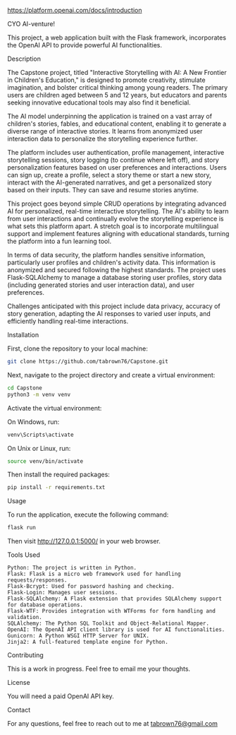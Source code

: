 https://platform.openai.com/docs/introduction

CYO AI-venture!

This project, a web application built with the Flask framework, incorporates the OpenAI API to provide powerful AI functionalities.

Description

The Capstone project, titled "Interactive Storytelling with AI: A New Frontier in Children's Education," is designed to promote creativity, stimulate imagination, and bolster critical thinking among young readers. The primary users are children aged between 5 and 12 years, but educators and parents seeking innovative educational tools may also find it beneficial.

The AI model underpinning the application is trained on a vast array of children's stories, fables, and educational content, enabling it to generate a diverse range of interactive stories. It learns from anonymized user interaction data to personalize the storytelling experience further.

The platform includes user authentication, profile management, interactive storytelling sessions, story logging (to continue where left off), and story personalization features based on user preferences and interactions. Users can sign up, create a profile, select a story theme or start a new story, interact with the AI-generated narratives, and get a personalized story based on their inputs. They can save and resume stories anytime.

This project goes beyond simple CRUD operations by integrating advanced AI for personalized, real-time interactive storytelling. The AI's ability to learn from user interactions and continually evolve the storytelling experience is what sets this platform apart. A stretch goal is to incorporate multilingual support and implement features aligning with educational standards, turning the platform into a fun learning tool.

In terms of data security, the platform handles sensitive information, particularly user profiles and children's activity data. This information is anonymized and secured following the highest standards. The project uses Flask-SQLAlchemy to manage a database storing user profiles, story data (including generated stories and user interaction data), and user preferences.

Challenges anticipated with this project include data privacy, accuracy of story generation, adapting the AI responses to varied user inputs, and efficiently handling real-time interactions.

Installation

First, clone the repository to your local machine:

```bash
git clone https://github.com/tabrown76/Capstone.git
```
Next, navigate to the project directory and create a virtual environment:

```bash
cd Capstone
python3 -m venv venv
```
Activate the virtual environment:

On Windows, run:

```cmd
venv\Scripts\activate
```
On Unix or Linux, run:

```bash
source venv/bin/activate
```
Then install the required packages:

```bash
pip install -r requirements.txt
```
Usage

To run the application, execute the following command:

```bash
flask run
```
Then visit http://127.0.0.1:5000/ in your web browser.

Tools Used 

    Python: The project is written in Python.
    Flask: Flask is a micro web framework used for handling requests/responses.
    Flask-Bcrypt: Used for password hashing and checking.
    Flask-Login: Manages user sessions.
    Flask-SQLAlchemy: A Flask extension that provides SQLAlchemy support for database operations.
    Flask-WTF: Provides integration with WTForms for form handling and validation.
    SQLAlchemy: The Python SQL Toolkit and Object-Relational Mapper.
    OpenAI: The OpenAI API client library is used for AI functionalities.
    Gunicorn: A Python WSGI HTTP Server for UNIX.
    Jinja2: A full-featured template engine for Python.

Contributing

This is a work in progress. Feel free to email me your thoughts.

License

You will need a paid OpenAI API key.

Contact

For any questions, feel free to reach out to me at tabrown76@gmail.com
